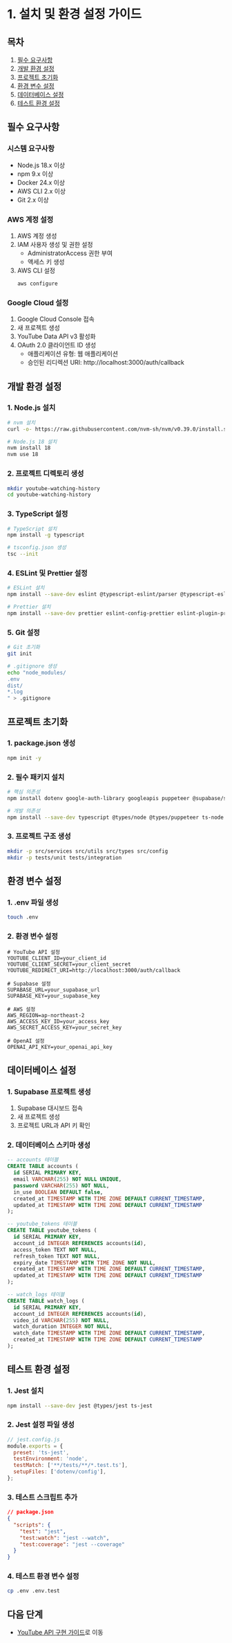 # 1. 설치 및 환경 설정 가이드

## 목차
1. [필수 요구사항](#필수-요구사항)
2. [개발 환경 설정](#개발-환경-설정)
3. [프로젝트 초기화](#프로젝트-초기화)
4. [환경 변수 설정](#환경-변수-설정)
5. [데이터베이스 설정](#데이터베이스-설정)
6. [테스트 환경 설정](#테스트-환경-설정)

## 필수 요구사항

### 시스템 요구사항
- Node.js 18.x 이상
- npm 9.x 이상
- Docker 24.x 이상
- AWS CLI 2.x 이상
- Git 2.x 이상

### AWS 계정 설정
1. AWS 계정 생성
2. IAM 사용자 생성 및 권한 설정
   - AdministratorAccess 권한 부여
   - 액세스 키 생성
3. AWS CLI 설정
   ```bash
   aws configure
   ```

### Google Cloud 설정
1. Google Cloud Console 접속
2. 새 프로젝트 생성
3. YouTube Data API v3 활성화
4. OAuth 2.0 클라이언트 ID 생성
   - 애플리케이션 유형: 웹 애플리케이션
   - 승인된 리디렉션 URI: http://localhost:3000/auth/callback

## 개발 환경 설정

### 1. Node.js 설치
```bash
# nvm 설치
curl -o- https://raw.githubusercontent.com/nvm-sh/nvm/v0.39.0/install.sh | bash

# Node.js 18 설치
nvm install 18
nvm use 18
```

### 2. 프로젝트 디렉토리 생성
```bash
mkdir youtube-watching-history
cd youtube-watching-history
```

### 3. TypeScript 설정
```bash
# TypeScript 설치
npm install -g typescript

# tsconfig.json 생성
tsc --init
```

### 4. ESLint 및 Prettier 설정
```bash
# ESLint 설치
npm install --save-dev eslint @typescript-eslint/parser @typescript-eslint/eslint-plugin

# Prettier 설치
npm install --save-dev prettier eslint-config-prettier eslint-plugin-prettier
```

### 5. Git 설정
```bash
# Git 초기화
git init

# .gitignore 생성
echo "node_modules/
.env
dist/
*.log
" > .gitignore
```

## 프로젝트 초기화

### 1. package.json 생성
```bash
npm init -y
```

### 2. 필수 패키지 설치
```bash
# 핵심 의존성
npm install dotenv google-auth-library googleapis puppeteer @supabase/supabase-js

# 개발 의존성
npm install --save-dev typescript @types/node @types/puppeteer ts-node nodemon
```

### 3. 프로젝트 구조 생성
```bash
mkdir -p src/services src/utils src/types src/config
mkdir -p tests/unit tests/integration
```

## 환경 변수 설정

### 1. .env 파일 생성
```bash
touch .env
```

### 2. 환경 변수 설정
```env
# YouTube API 설정
YOUTUBE_CLIENT_ID=your_client_id
YOUTUBE_CLIENT_SECRET=your_client_secret
YOUTUBE_REDIRECT_URI=http://localhost:3000/auth/callback

# Supabase 설정
SUPABASE_URL=your_supabase_url
SUPABASE_KEY=your_supabase_key

# AWS 설정
AWS_REGION=ap-northeast-2
AWS_ACCESS_KEY_ID=your_access_key
AWS_SECRET_ACCESS_KEY=your_secret_key

# OpenAI 설정
OPENAI_API_KEY=your_openai_api_key
```

## 데이터베이스 설정

### 1. Supabase 프로젝트 생성
1. Supabase 대시보드 접속
2. 새 프로젝트 생성
3. 프로젝트 URL과 API 키 확인

### 2. 데이터베이스 스키마 생성
```sql
-- accounts 테이블
CREATE TABLE accounts (
  id SERIAL PRIMARY KEY,
  email VARCHAR(255) NOT NULL UNIQUE,
  password VARCHAR(255) NOT NULL,
  in_use BOOLEAN DEFAULT false,
  created_at TIMESTAMP WITH TIME ZONE DEFAULT CURRENT_TIMESTAMP,
  updated_at TIMESTAMP WITH TIME ZONE DEFAULT CURRENT_TIMESTAMP
);

-- youtube_tokens 테이블
CREATE TABLE youtube_tokens (
  id SERIAL PRIMARY KEY,
  account_id INTEGER REFERENCES accounts(id),
  access_token TEXT NOT NULL,
  refresh_token TEXT NOT NULL,
  expiry_date TIMESTAMP WITH TIME ZONE NOT NULL,
  created_at TIMESTAMP WITH TIME ZONE DEFAULT CURRENT_TIMESTAMP,
  updated_at TIMESTAMP WITH TIME ZONE DEFAULT CURRENT_TIMESTAMP
);

-- watch_logs 테이블
CREATE TABLE watch_logs (
  id SERIAL PRIMARY KEY,
  account_id INTEGER REFERENCES accounts(id),
  video_id VARCHAR(255) NOT NULL,
  watch_duration INTEGER NOT NULL,
  watch_date TIMESTAMP WITH TIME ZONE DEFAULT CURRENT_TIMESTAMP,
  created_at TIMESTAMP WITH TIME ZONE DEFAULT CURRENT_TIMESTAMP
);
```

## 테스트 환경 설정

### 1. Jest 설치
```bash
npm install --save-dev jest @types/jest ts-jest
```

### 2. Jest 설정 파일 생성
```javascript
// jest.config.js
module.exports = {
  preset: 'ts-jest',
  testEnvironment: 'node',
  testMatch: ['**/tests/**/*.test.ts'],
  setupFiles: ['dotenv/config'],
};
```

### 3. 테스트 스크립트 추가
```json
// package.json
{
  "scripts": {
    "test": "jest",
    "test:watch": "jest --watch",
    "test:coverage": "jest --coverage"
  }
}
```

### 4. 테스트 환경 변수 설정
```bash
cp .env .env.test
```

## 다음 단계
- [YouTube API 구현 가이드](../docs/02-youtube-api-guide.md)로 이동 